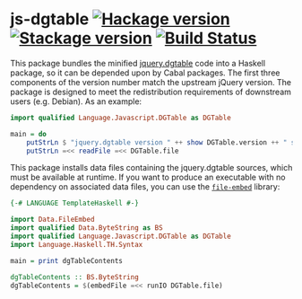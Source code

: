 # js-dgtable [![Hackage version](https://img.shields.io/hackage/v/js-dgtable.svg?label=Hackage)](https://hackage.haskell.org/package/js-dgtable) [![Stackage version](https://www.stackage.org/package/js-dgtable/badge/nightly?label=Stackage)](https://www.stackage.org/package/js-dgtable) [![Build Status](https://img.shields.io/travis/ndmitchell/js-dgtable/master.svg)](https://travis-ci.org/ndmitchell/js-dgtable)

This package bundles the minified [jquery.dgtable](https://github.com/danielgindi/jquery.dgtable) code into a Haskell package,
so it can be depended upon by Cabal packages. The first three components of
the version number match the upstream jQuery version. The package is designed
to meet the redistribution requirements of downstream users (e.g. Debian).
As an example:

```haskell
import qualified Language.Javascript.DGTable as DGTable

main = do
    putStrLn $ "jquery.dgtable version " ++ show DGTable.version ++ " source:"
    putStrLn =<< readFile =<< DGTable.file
```

This package installs data files containing the jquery.dgtable sources, which must be available at runtime. If you want to produce an executable with no dependency on associated data files, you can use the [`file-embed`](https://hackage.haskell.org/package/file-embed) library:

```haskell
{-# LANGUAGE TemplateHaskell #-}

import Data.FileEmbed
import qualified Data.ByteString as BS
import qualified Language.Javascript.DGTable as DGTable
import Language.Haskell.TH.Syntax

main = print dgTableContents

dgTableContents :: BS.ByteString
dgTableContents = $(embedFile =<< runIO DGTable.file)
```
